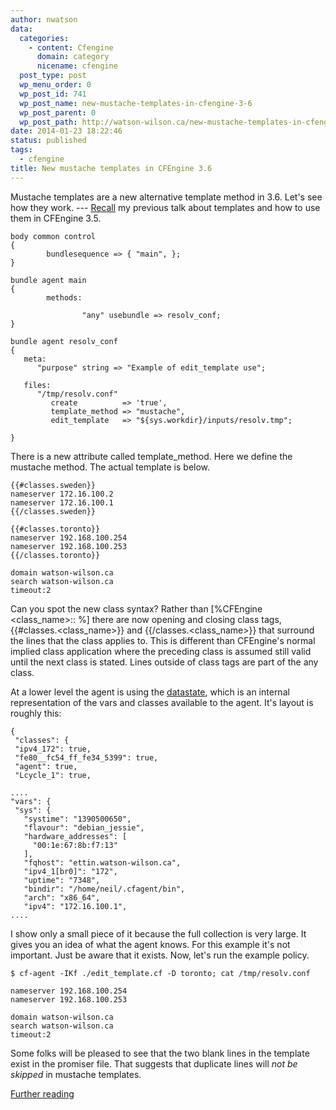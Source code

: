 ```yaml
---
author: nwatson
data:
  categories:
    - content: Cfengine
      domain: category
      nicename: cfengine
  post_type: post
  wp_menu_order: 0
  wp_post_id: 741
  wp_post_name: new-mustache-templates-in-cfengine-3-6
  wp_post_parent: 0
  wp_post_path: http://watson-wilson.ca/new-mustache-templates-in-cfengine-3-6/
date: 2014-01-23 18:22:46
status: published
tags:
  - cfengine
title: New mustache templates in CFEngine 3.6
---
```



Mustache templates are a new alternative template method in 3.6. Let's
see how they work. --- [Recall](http://watson-wilson.ca/template-configuration-files-using-cfengine/)
my previous talk about templates and how to use them in CFEngine 3.5.

    body common control
    {
            bundlesequence => { "main", };
    }
    
    bundle agent main
    {
            methods:
    
                    "any" usebundle => resolv_conf;
    }
    
    bundle agent resolv_conf 
    {
       meta:
          "purpose" string => "Example of edit_template use";
    
       files:
          "/tmp/resolv.conf"
             create          => 'true',
             template_method => "mustache",
             edit_template   => "${sys.workdir}/inputs/resolv.tmp";
    
    }

There is a new attribute called template_method. Here we define the
mustache method. The actual template is below.

    {{#classes.sweden}}
    nameserver 172.16.100.2
    nameserver 172.16.100.1
    {{/classes.sweden}}
    
    {{#classes.toronto}}
    nameserver 192.168.100.254
    nameserver 192.168.100.253
    {{/classes.toronto}}
    
    domain watson-wilson.ca
    search watson-wilson.ca
    timeout:2

Can you spot the new class syntax? Rather than [%CFEngine
<class_name>:: %] there are now opening and closing class tags,
{{#classes.<class_name>}} and {{/classes.<class_name>}} that surround
the lines that the class applies to. This is different than CFEngine's
normal implied class application where the preceding class is assumed
still valid until the next class is stated. Lines outside of class tags
are part of the any class.

At a lower level the agent is using the [datastate](https://cfengine.com/docs/master/reference-functions-datastate.html),
which is an internal representation of the vars and classes available
to the agent. It's layout is roughly this:

    {
     "classes": {
     "ipv4_172": true,
     "fe80__fc54_ff_fe34_5399": true,
     "agent": true,
     "Lcycle_1": true,
    
    ....
    "vars": {
     "sys": {
       "systime": "1390500650",
       "flavour": "debian_jessie",
       "hardware_addresses": [
         "00:1e:67:8b:f7:13"
       ],
       "fqhost": "ettin.watson-wilson.ca",
       "ipv4_1[br0]": "172",
       "uptime": "7348",
       "bindir": "/home/neil/.cfagent/bin",
       "arch": "x86_64",
       "ipv4": "172.16.100.1",
    ....

I show only a small piece of it because the full collection is very
large. It gives you an idea of what the agent knows. For this example
it's not important. Just be aware that it exists. Now, let's run the
example policy.

    $ cf-agent -IKf ./edit_template.cf -D toronto; cat /tmp/resolv.conf 
    
    nameserver 192.168.100.254
    nameserver 192.168.100.253
    
    domain watson-wilson.ca
    search watson-wilson.ca
    timeout:2

Some folks will be pleased to see that the two blank lines in the
template exist in the promiser file. That suggests that duplicate lines
will *not be skipped* in mustache templates.

[Further reading](https://cfengine.com/docs/master/reference-promise-types-files.html#edit_template)
